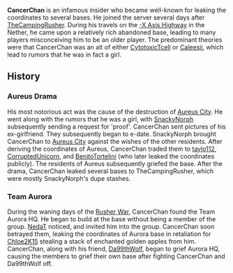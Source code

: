 **CancerChan** is an infamous insider who became well-known for leaking the coordinates to several bases. He joined the server several days after [TheCampingRusher](https://2b2t.miraheze.org/wiki/TheCampingRusher). During his travels on the [-X Axis Highway](https://2b2t.miraheze.org/wiki/-X_Axis_Highway) in the Nether, he came upon a relatively rich abandoned base, leading to many players misconceiving him to be an older player. The predominant theories were that CancerChan was an alt of either [CytotoxicTcell](https://2b2t.miraheze.org/wiki/CytotoxicTcell) or [Caleesii](https://2b2t.miraheze.org/wiki/Caleesii), which lead to rumors that he was in fact a girl.
## History
### Aureus Drama
His most notorious act was the cause of the destruction of [Aureus City](https://2b2t.miraheze.org/wiki/Aureus_City). He went along with the rumors that he was a girl, with [SnackyNorph](https://2b2t.miraheze.org/wiki/SnackyNorph) subsequently sending a request for 'proof'. CancerChan sent pictures of his ex-girlfriend. They subsequently began to e-date. SnackyNorph brought CancerChan to [Aureus City](https://2b2t.miraheze.org/wiki/Aureus_City) against the wishes of the other residents. After deriving the coordinates of Aureus, CancerChan traded them to [taylo112](https://2b2t.miraheze.org/wiki/taylo112), [CorruptedUnicorn](https://2b2t.miraheze.org/wiki/CorruptedUnicorn), and [BenitoTortelini](https://2b2t.miraheze.org/wiki/Alien803) (who later leaked the coordinates publicly). The residents of Aureus subsequently griefed the base. After the drama, CancerChan leaked several bases to TheCampingRusher, which were mostly SnackyNorph's dupe stashes.

### Team Aurora
During the waning days of the [Rusher War](https://2b2t.miraheze.org/wiki/Rusher_War), CancerChan found the Team Aurora HQ. He began to build at the base without being a member of the group. [NedaT](https://2b2t.miraheze.org/wiki/NedaT) noticed, and invited him into the group. CancerChan soon betrayed them, leaking the coordinates of Aurora base in retaliation for [Chloe2K15](https://2b2t.miraheze.org/wiki/Chloe2K15) stealing a stack of enchanted golden apples from him. CancerChan, along with his friend, [Da99thWolf](https://2b2t.miraheze.org/wiki/Da99thWolf), began to  grief Aurora HQ, causing the members to grief their own base after fighting CancerChan and Da99thWolf off.